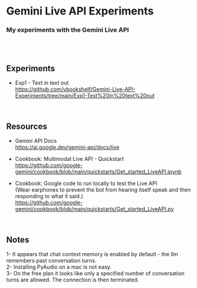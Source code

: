 # Gemini Live API Experiments

### My experiments with the Gemini Live API
<br>
<br>

## Experiments

- Exp1 - Text in text out<br>
  https://github.com/vbookshelf/Gemini-Live-API-Experiments/tree/main/Exp1-Test%20in%20text%20out


<br>

## Resources

- Gemini API Docs<br>
  https://ai.google.dev/gemini-api/docs/live

- Cookbook: Multimodal Live API - Quickstart<br>
  https://github.com/google-gemini/cookbook/blob/main/quickstarts/Get_started_LiveAPI.ipynb

- Cookbook: Google code to run locally to test the Live API<br>
(Wear earphones to prevent the bot from hearing itself speak and then responding to what it said.)<br>
https://github.com/google-gemini/cookbook/blob/main/quickstarts/Get_started_LiveAPI.py

<br>

## Notes

1- It appears that chat context memory is enabled by default - the llm remembers past conversation turns.<br>
2- Installing PyAudio on a mac is not easy.<br>
3- On the free plan it looks like only a specified number of conversation turns are allowed. The connection is then terminated.<br>
